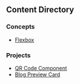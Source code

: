 ## Content Directory

### Concepts

- [Flexbox](./concepts/flexbox)

### Projects

- [QR Code Component](./projects/fementor/qr-code-component)
- [Blog Preview Card](./projects/fementor/blog-preview-card)
